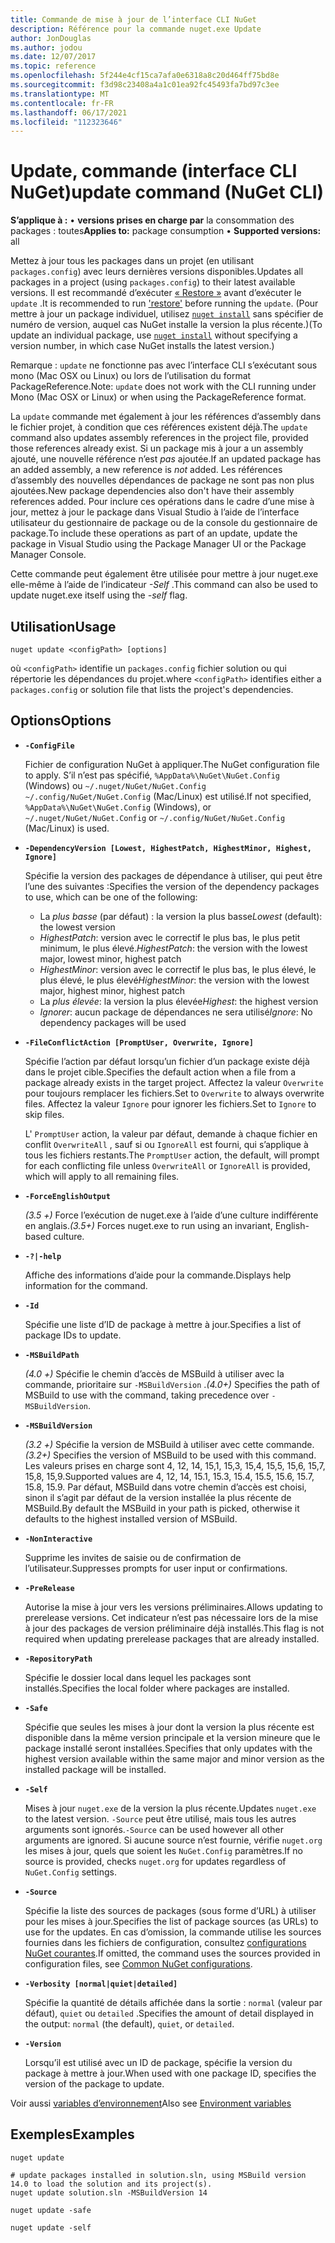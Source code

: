 ```yaml
---
title: Commande de mise à jour de l’interface CLI NuGet
description: Référence pour la commande nuget.exe Update
author: JonDouglas
ms.author: jodou
ms.date: 12/07/2017
ms.topic: reference
ms.openlocfilehash: 5f244e4cf15ca7afa0e6318a8c20d464ff75bd8e
ms.sourcegitcommit: f3d98c23408a4a1c01ea92fc45493fa7bd97c3ee
ms.translationtype: MT
ms.contentlocale: fr-FR
ms.lasthandoff: 06/17/2021
ms.locfileid: "112323646"
---
```

# <a name="update-command-nuget-cli"></a><span data-ttu-id="ba8c5-103">Update, commande (interface CLI NuGet)</span><span class="sxs-lookup"><span data-stu-id="ba8c5-103">update command (NuGet CLI)</span></span>

<span data-ttu-id="ba8c5-104">**S’applique à :** &bullet; **versions prises en charge par** la consommation des packages : toutes</span><span class="sxs-lookup"><span data-stu-id="ba8c5-104">**Applies to:** package consumption &bullet; **Supported versions:** all</span></span>

<span data-ttu-id="ba8c5-105">Mettez à jour tous les packages dans un projet (en utilisant `packages.config`) avec leurs dernières versions disponibles.</span><span class="sxs-lookup"><span data-stu-id="ba8c5-105">Updates all packages in a project (using `packages.config`) to their latest available versions.</span></span> <span data-ttu-id="ba8c5-106">Il est recommandé d’exécuter [« Restore »](cli-ref-restore.md) avant d’exécuter le `update` .</span><span class="sxs-lookup"><span data-stu-id="ba8c5-106">It is recommended to run ['restore'](cli-ref-restore.md) before running the `update`.</span></span> <span data-ttu-id="ba8c5-107">(Pour mettre à jour un package individuel, utilisez [`nuget install`](cli-ref-install.md) sans spécifier de numéro de version, auquel cas NuGet installe la version la plus récente.)</span><span class="sxs-lookup"><span data-stu-id="ba8c5-107">(To update an individual package, use [`nuget install`](cli-ref-install.md) without specifying a version number, in which case NuGet installs the latest version.)</span></span>

<span data-ttu-id="ba8c5-108">Remarque : `update` ne fonctionne pas avec l’interface CLI s’exécutant sous mono (Mac OSX ou Linux) ou lors de l’utilisation du format PackageReference.</span><span class="sxs-lookup"><span data-stu-id="ba8c5-108">Note: `update` does not work with the CLI running under Mono (Mac OSX or Linux) or when using the PackageReference format.</span></span>

<span data-ttu-id="ba8c5-109">La `update` commande met également à jour les références d’assembly dans le fichier projet, à condition que ces références existent déjà.</span><span class="sxs-lookup"><span data-stu-id="ba8c5-109">The `update` command also updates assembly references in the project file, provided those references already exist.</span></span> <span data-ttu-id="ba8c5-110">Si un package mis à jour a un assembly ajouté, une nouvelle référence n’est *pas* ajoutée.</span><span class="sxs-lookup"><span data-stu-id="ba8c5-110">If an updated package has an added assembly, a new reference is *not* added.</span></span> <span data-ttu-id="ba8c5-111">Les références d’assembly des nouvelles dépendances de package ne sont pas non plus ajoutées.</span><span class="sxs-lookup"><span data-stu-id="ba8c5-111">New package dependencies also don't have their assembly references added.</span></span> <span data-ttu-id="ba8c5-112">Pour inclure ces opérations dans le cadre d’une mise à jour, mettez à jour le package dans Visual Studio à l’aide de l’interface utilisateur du gestionnaire de package ou de la console du gestionnaire de package.</span><span class="sxs-lookup"><span data-stu-id="ba8c5-112">To include these operations as part of an update, update the package in Visual Studio using the Package Manager UI or the Package Manager Console.</span></span>

<span data-ttu-id="ba8c5-113">Cette commande peut également être utilisée pour mettre à jour nuget.exe elle-même à l’aide de l’indicateur *-Self* .</span><span class="sxs-lookup"><span data-stu-id="ba8c5-113">This command can also be used to update nuget.exe itself using the *-self* flag.</span></span>

## <a name="usage"></a><span data-ttu-id="ba8c5-114">Utilisation</span><span class="sxs-lookup"><span data-stu-id="ba8c5-114">Usage</span></span>

```cli
nuget update <configPath> [options]
```

<span data-ttu-id="ba8c5-115">où `<configPath>` identifie un `packages.config` fichier solution ou qui répertorie les dépendances du projet.</span><span class="sxs-lookup"><span data-stu-id="ba8c5-115">where `<configPath>` identifies either a `packages.config` or solution file that lists the project's dependencies.</span></span>

## <a name="options"></a><span data-ttu-id="ba8c5-116">Options</span><span class="sxs-lookup"><span data-stu-id="ba8c5-116">Options</span></span>

- **`-ConfigFile`**

  <span data-ttu-id="ba8c5-117">Fichier de configuration NuGet à appliquer.</span><span class="sxs-lookup"><span data-stu-id="ba8c5-117">The NuGet configuration file to apply.</span></span> <span data-ttu-id="ba8c5-118">S’il n’est pas spécifié, `%AppData%\NuGet\NuGet.Config` (Windows) ou `~/.nuget/NuGet/NuGet.Config` `~/.config/NuGet/NuGet.Config` (Mac/Linux) est utilisé.</span><span class="sxs-lookup"><span data-stu-id="ba8c5-118">If not specified, `%AppData%\NuGet\NuGet.Config` (Windows), or `~/.nuget/NuGet/NuGet.Config` or `~/.config/NuGet/NuGet.Config` (Mac/Linux) is used.</span></span>
  
- **`-DependencyVersion [Lowest, HighestPatch, HighestMinor, Highest, Ignore]`**

  <span data-ttu-id="ba8c5-119">Spécifie la version des packages de dépendance à utiliser, qui peut être l’une des suivantes :</span><span class="sxs-lookup"><span data-stu-id="ba8c5-119">Specifies the version of the dependency packages to use, which can be one of the following:</span></span><br/><ul><li><span data-ttu-id="ba8c5-120">La *plus basse* (par défaut) : la version la plus basse</span><span class="sxs-lookup"><span data-stu-id="ba8c5-120">*Lowest* (default): the lowest version</span></span></li><li><span data-ttu-id="ba8c5-121">*HighestPatch*: version avec le correctif le plus bas, le plus petit minimum, le plus élevé.</span><span class="sxs-lookup"><span data-stu-id="ba8c5-121">*HighestPatch*: the version with the lowest major, lowest minor, highest patch</span></span></li><li><span data-ttu-id="ba8c5-122">*HighestMinor*: version avec le correctif le plus bas, le plus élevé, le plus élevé, le plus élevé</span><span class="sxs-lookup"><span data-stu-id="ba8c5-122">*HighestMinor*: the version with the lowest major, highest minor, highest patch</span></span></li><li><span data-ttu-id="ba8c5-123">La *plus élevée*: la version la plus élevée</span><span class="sxs-lookup"><span data-stu-id="ba8c5-123">*Highest*: the highest version</span></span></li><li><span data-ttu-id="ba8c5-124">*Ignorer*: aucun package de dépendances ne sera utilisé</span><span class="sxs-lookup"><span data-stu-id="ba8c5-124">*Ignore*: No dependency packages will be used</span></span></li></ul>

- **`-FileConflictAction [PromptUser, Overwrite, Ignore]`**

  <span data-ttu-id="ba8c5-125">Spécifie l’action par défaut lorsqu’un fichier d’un package existe déjà dans le projet cible.</span><span class="sxs-lookup"><span data-stu-id="ba8c5-125">Specifies the default action when a file from a package already exists in the target project.</span></span> <span data-ttu-id="ba8c5-126">Affectez la valeur `Overwrite` pour toujours remplacer les fichiers.</span><span class="sxs-lookup"><span data-stu-id="ba8c5-126">Set to `Overwrite` to always overwrite files.</span></span> <span data-ttu-id="ba8c5-127">Affectez la valeur `Ignore` pour ignorer les fichiers.</span><span class="sxs-lookup"><span data-stu-id="ba8c5-127">Set to `Ignore` to skip files.</span></span>

  <span data-ttu-id="ba8c5-128">L' `PromptUser` action, la valeur par défaut, demande à chaque fichier en conflit `OverwriteAll` , sauf si ou `IgnoreAll` est fourni, qui s’applique à tous les fichiers restants.</span><span class="sxs-lookup"><span data-stu-id="ba8c5-128">The `PromptUser` action, the default, will prompt for each conflicting file unless `OverwriteAll` or `IgnoreAll` is provided, which will apply to all remaining files.</span></span>

- **`-ForceEnglishOutput`**

  <span data-ttu-id="ba8c5-129">*(3.5 +)* Force l’exécution de nuget.exe à l’aide d’une culture indifférente en anglais.</span><span class="sxs-lookup"><span data-stu-id="ba8c5-129">*(3.5+)* Forces nuget.exe to run using an invariant, English-based culture.</span></span>

- **`-?|-help`**

  <span data-ttu-id="ba8c5-130">Affiche des informations d’aide pour la commande.</span><span class="sxs-lookup"><span data-stu-id="ba8c5-130">Displays help information for the command.</span></span>

- **`-Id`**

  <span data-ttu-id="ba8c5-131">Spécifie une liste d’ID de package à mettre à jour.</span><span class="sxs-lookup"><span data-stu-id="ba8c5-131">Specifies a list of package IDs to update.</span></span>

- **`-MSBuildPath`**

  <span data-ttu-id="ba8c5-132">*(4.0 +)* Spécifie le chemin d’accès de MSBuild à utiliser avec la commande, prioritaire sur `-MSBuildVersion` .</span><span class="sxs-lookup"><span data-stu-id="ba8c5-132">*(4.0+)* Specifies the path of MSBuild to use with the command, taking precedence over `-MSBuildVersion`.</span></span>

- **`-MSBuildVersion`**

  <span data-ttu-id="ba8c5-133">*(3.2 +)* Spécifie la version de MSBuild à utiliser avec cette commande.</span><span class="sxs-lookup"><span data-stu-id="ba8c5-133">*(3.2+)* Specifies the version of MSBuild to be used with this command.</span></span> <span data-ttu-id="ba8c5-134">Les valeurs prises en charge sont 4, 12, 14, 15,1, 15,3, 15,4, 15,5, 15,6, 15,7, 15,8, 15,9.</span><span class="sxs-lookup"><span data-stu-id="ba8c5-134">Supported values are 4, 12, 14, 15.1, 15.3, 15.4, 15.5, 15.6, 15.7, 15.8, 15.9.</span></span> <span data-ttu-id="ba8c5-135">Par défaut, MSBuild dans votre chemin d’accès est choisi, sinon il s’agit par défaut de la version installée la plus récente de MSBuild.</span><span class="sxs-lookup"><span data-stu-id="ba8c5-135">By default the MSBuild in your path is picked, otherwise it defaults to the highest installed version of MSBuild.</span></span>

- **`-NonInteractive`**

  <span data-ttu-id="ba8c5-136">Supprime les invites de saisie ou de confirmation de l’utilisateur.</span><span class="sxs-lookup"><span data-stu-id="ba8c5-136">Suppresses prompts for user input or confirmations.</span></span>

- **`-PreRelease`**

  <span data-ttu-id="ba8c5-137">Autorise la mise à jour vers les versions préliminaires.</span><span class="sxs-lookup"><span data-stu-id="ba8c5-137">Allows updating to prerelease versions.</span></span> <span data-ttu-id="ba8c5-138">Cet indicateur n’est pas nécessaire lors de la mise à jour des packages de version préliminaire déjà installés.</span><span class="sxs-lookup"><span data-stu-id="ba8c5-138">This flag is not required when updating prerelease packages that are already installed.</span></span>

- **`-RepositoryPath`**

  <span data-ttu-id="ba8c5-139">Spécifie le dossier local dans lequel les packages sont installés.</span><span class="sxs-lookup"><span data-stu-id="ba8c5-139">Specifies the local folder where packages are installed.</span></span>

- **`-Safe`**

  <span data-ttu-id="ba8c5-140">Spécifie que seules les mises à jour dont la version la plus récente est disponible dans la même version principale et la version mineure que le package installé seront installées.</span><span class="sxs-lookup"><span data-stu-id="ba8c5-140">Specifies that only updates with the highest version available within the same major and minor version as the installed package will be installed.</span></span>

- **`-Self`**

  <span data-ttu-id="ba8c5-141">Mises à jour `nuget.exe` de la version la plus récente.</span><span class="sxs-lookup"><span data-stu-id="ba8c5-141">Updates `nuget.exe` to the latest version.</span></span> <span data-ttu-id="ba8c5-142">`-Source` peut être utilisé, mais tous les autres arguments sont ignorés.</span><span class="sxs-lookup"><span data-stu-id="ba8c5-142">`-Source` can be used however all other arguments are ignored.</span></span> <span data-ttu-id="ba8c5-143">Si aucune source n’est fournie, vérifie `nuget.org` les mises à jour, quels que soient les `NuGet.Config` paramètres.</span><span class="sxs-lookup"><span data-stu-id="ba8c5-143">If no source is provided, checks `nuget.org` for updates regardless of `NuGet.Config` settings.</span></span>

- **`-Source`**

  <span data-ttu-id="ba8c5-144">Spécifie la liste des sources de packages (sous forme d’URL) à utiliser pour les mises à jour.</span><span class="sxs-lookup"><span data-stu-id="ba8c5-144">Specifies the list of package sources (as URLs) to use for the updates.</span></span> <span data-ttu-id="ba8c5-145">En cas d’omission, la commande utilise les sources fournies dans les fichiers de configuration, consultez [configurations NuGet courantes](../../consume-packages/configuring-nuget-behavior.md).</span><span class="sxs-lookup"><span data-stu-id="ba8c5-145">If omitted, the command uses the sources provided in configuration files, see [Common NuGet configurations](../../consume-packages/configuring-nuget-behavior.md).</span></span>

- **`-Verbosity [normal|quiet|detailed]`**

  <span data-ttu-id="ba8c5-146">Spécifie la quantité de détails affichée dans la sortie : `normal` (valeur par défaut), `quiet` ou `detailed` .</span><span class="sxs-lookup"><span data-stu-id="ba8c5-146">Specifies the amount of detail displayed in the output: `normal` (the default), `quiet`, or `detailed`.</span></span>

- **`-Version`**

  <span data-ttu-id="ba8c5-147">Lorsqu’il est utilisé avec un ID de package, spécifie la version du package à mettre à jour.</span><span class="sxs-lookup"><span data-stu-id="ba8c5-147">When used with one package ID, specifies the version of the package to update.</span></span>

<span data-ttu-id="ba8c5-148">Voir aussi [variables d’environnement](cli-ref-environment-variables.md)</span><span class="sxs-lookup"><span data-stu-id="ba8c5-148">Also see [Environment variables](cli-ref-environment-variables.md)</span></span>

## <a name="examples"></a><span data-ttu-id="ba8c5-149">Exemples</span><span class="sxs-lookup"><span data-stu-id="ba8c5-149">Examples</span></span>

```cli
nuget update

# update packages installed in solution.sln, using MSBuild version 14.0 to load the solution and its project(s).
nuget update solution.sln -MSBuildVersion 14

nuget update -safe

nuget update -self
```
